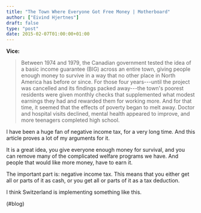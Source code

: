 ```yaml
---
title: "The Town Where Everyone Got Free Money | Motherboard"
author: ["Eivind Hjertnes"]
draft: false
type: "post"
date: 2015-02-07T01:00:00+01:00
---
```


**Vice:**

> Between 1974 and 1979, the Canadian government tested the idea of a
> basic income guarantee (BIG) across an entire town, giving people
> enough money to survive in a way that no other place in North America
> has before or since. For those four years---until the project was
> cancelled and its findings packed away---the town's poorest residents
> were given monthly checks that supplemented what modest earnings they
> had and rewarded them for working more. And for that time, it seemed
> that the effects of poverty began to melt away. Doctor and hospital
> visits declined, mental health appeared to improve, and more teenagers
> completed high school.

I have been a huge fan of negative income tax, for a very long time. And
this article proves a lot of my arguments for it.

It is a great idea, you give everyone enough money for survival, and you
can remove many of the complicated welfare programs we have. And people
that would like more money, have to earn it.

The important part is: negative income tax. This means that you either
get all or parts of it as cash, or you get all or parts of it as a tax
deduction.

I think Switzerland is implementing something like this.

(#blog)
